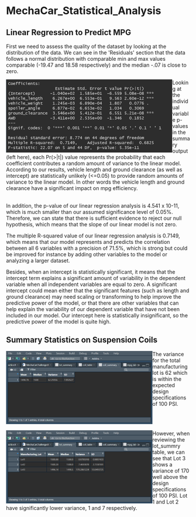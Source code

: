 # MechaCar_Statistical_Analysis

## Linear Regression to Predict MPG

First we need to assess the quality of the dataset by looking at the distribution of the data. We can see in the 'Residuals' section that the data follows a normal distribution with comparable min and max values comparable (-19.47 and 18.58 respectively) and the median -.07 is close to zero.

<img align='left' src='Resources/mpg_pvalue.png' height='200'>
Looking at the individual variable p-values in the summary output (left here), each Pr(>|t|) value represents the probability that each coefficient contributes a random amount of variance to the linear model. According to our results, vehicle length and ground clearance (as well as intercept) are statistically unlikely (<=0.05) to provide random amounts of variance to the linear model. In other words the vehicle length and ground clearance have a significant impact on mpg efficiency.
<br clear="left"/>

<br>

In addition, the p-value of our linear regression analysis is 4.541 x 10-11, which is much smaller than our assumed significance level of 0.05%. Therefore, we can state that there is sufficient evidence to reject our null hypothesis, which means that the slope of our linear model is not zero.
<br>

The multiple R-squared value of our linear regression analysis is 0.7149, which means that our model represents and predicts the correlation between all 6 variables with a precision of 71.5%, which is strong but could be improved for instance by adding other variables to the model or analyzing a larger dataset.
<br>

Besides, when an intercept is statistically significant, it means that the intercept term explains a significant amount of variability in the dependent variable when all independent variables are equal to zero. A significant intercept could mean either that the significant features (such as length and ground clearance) may need scaling or transforming to help improve the predictive power of the model, or that there are other variables that can help explain the variability of our dependent variable that have not been included in our model. Our intercept here is statistically insignificant, so the predictive power of the model is quite high.
<br>


## Summary Statistics on Suspension Coils

<img align='left' src='Resources/coil_summary.png' height='200'>
The variance for the total manufacturing lot is 62 which is within the expected design specifications of 100 PSI.
<br clear="left"/>

<br>

<img align='left' src='Resources/lot_summary.png' height='200'>
However, when reviewing the lot_summry table, we can see that Lot 3 shows a variance of 170 well above the design specifications of 100 PSI. Lot 1 and Lot 2 have significantly lower variance, 1 and 7 respectively.
<br clear="left"/>
